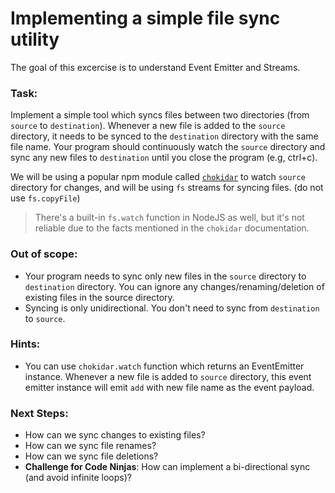 # Implementing a simple file sync utility

The goal of this excercise is to understand Event Emitter and Streams.

### Task: 
Implement a simple tool which syncs files between two directories (from `source` to `destination`). Whenever a new file is added to the `source` directory, it needs to be synced to the `destination` directory with the same file name. Your program should continuously watch the `source` directory and sync any new files to `destination` until you close the program (e.g, ctrl+c).

We will be using a popular npm module called [`chokidar`](https://www.npmjs.com/package/chokidar) to watch `source` directory for changes, and will be using `fs` streams for syncing files. (do not use `fs.copyFile`)

> There's a built-in `fs.watch` function in NodeJS as well, but it's not reliable due to the facts mentioned in the `chokidar` documentation.

### Out of scope:
- Your program needs to sync only new files in the `source` directory to `destination` directory. You can ignore any changes/renaming/deletion of existing files in the source directory. 
- Syncing is only unidirectional. You don't need to sync from `destination` to `source`.

### Hints:

- You can use `chokidar.watch` function which returns an EventEmitter instance. Whenever a new file is added to `source` directory, this event emitter instance will emit `add` with new file name as the event payload.

### Next Steps:

- How can we sync changes to existing files?
- How can we sync file renames?
- How can we sync file deletions?
- **Challenge for Code Ninjas**: How can implement a bi-directional sync (and avoid infinite loops)?
